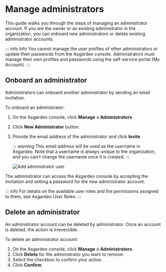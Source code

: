 # Manage administrators

This guide walks you through the steps of managing an administrator account. If you are the owner or an existing administrator in the organization, you can onboard new administrators or delete existing administrator accounts.

::: info Info
You cannot manage the user profiles of other administrators or update their passwords from the Asgardeo console. Administrators must <a :href="$withBase('/guides/your-asgardeo/asgardeo-self-service/#change-password')">manage their own profiles and passwords</a> using the self-service portal (My Account).
:::

## Onboard an administrator

Administrators can onboard another administrator by sending an email invitation. 

To onboard an administrator:

1. On the Asgardeo console, click **Manage > Administrators**.
2. Click **New Administrator** button.
4. Provide the email address of the administrator and click **Invite**.

    ::: warning
    This email address will be used as the username in Asgardeo. Note that a username is always unique to the organization, and you can't change the username once it is created.
    :::               

    <img :src="$withBase('/assets/img/guides/users/add-administrator.png')" alt="Add administrator user">

The administrator can access the Asgardeo console by accepting the invitation and setting a password for the new administrator account.
     
::: info
For details on the available user roles and the permissions assigned to them, see <a :href="$withBase('/references/user-management/user-roles/')">Asgardeo User Roles</a>.
:::

## Delete an administrator

An administrator account can be deleted by administrator. Once an account is deleted, the action is irreversible. 

To delete an administrator account:
1. On the Asgardeo console, click **Manage > Administrators**.
2. Click **Delete** for the administrator you want to remove.
3. Select the checkbox to confirm your action. 
4. Click **Confirm**.   

